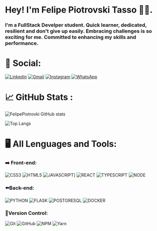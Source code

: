 # Hey! I'm Felipe Piotrovski Tasso 👋🏼.

### I'm a FullStack Develper student. Quick learner, dedicated, resilient and don't give up easily. Embracing challenges is so exciting for me. Committed to enhancing my skills and performance.

#

# 📲 Social:
[![Linkedin](https://img.shields.io/badge/LinkedIn-0077B5?style=for-the-badge&logo=linkedin&logoColor=white)](https://www.linkedin.com/in/felipe-piotrovski-tasso-9b0526278/)
[![Gmail](    https://img.shields.io/badge/Gmail-D14836?style=for-the-badge&logo=gmail&logoColor=white)](mailto:felipepiotrovski@gmail.com)
[![Instagram](https://img.shields.io/badge/Instagram-E4405F?style=for-the-badge&logo=instagram&logoColor=white)](https://www.instagram.com/felipeptasso/)
[![WhatsApp](https://img.shields.io/badge/WhatsApp-25D366?style=for-the-badge&logo=whatsapp&logoColor=white)](https://wa.me/5548999308572)
 
# 📈 GitHub Stats :

![FelipePiotrovki GitHub stats](https://github-readme-stats.vercel.app/api?username=FelipePiotrovski&show_icons=true&theme=transparent)

![Top Langs](https://github-readme-stats.vercel.app/api/top-langs/?username=FelipePiotrovski&hide_progress=false&layout=compact&theme=transparent)

# 🖥️ All Lenguages and Tools:

### ➡️ Front-end:
![CSS3](https://img.shields.io/badge/CSS3-1572B6?style=for-the-badge&logo=css3&logoColor=white)
![HTML5](https://img.shields.io/badge/HTML5-E34F26?style=for-the-badge&logo=html5&logoColor=white)
![JAVASCRIPT](https://img.shields.io/badge/JavaScript-323330?style=for-the-badge&logo=javascript&logoColor=F7DF1E)]
![REACT](https://img.shields.io/badge/React-20232A?style=for-the-badge&logo=react&logoColor=61DAFB)
![TYPESCRIPT](https://img.shields.io/badge/TypeScript-007ACC?style=for-the-badge&logo=typescript&logoColor=white)
![NODE](https://img.shields.io/badge/Node.js-43853D?style=for-the-badge&logo=node.js&logoColor=white)

### ⬅️Back-end:
![PYTHON](https://img.shields.io/badge/Python-14354C?style=for-the-badge&logo=python&logoColor=white)
![FLASK](https://img.shields.io/badge/Flask-000000?style=for-the-badge&logo=flask&logoColor=white)
![POSTGRESQL](https://img.shields.io/badge/PostgreSQL-316192?style=for-the-badge&logo=postgresql&logoColor=white)
![DOCKER](https://img.shields.io/badge/docker-%230db7ed.svg?style=for-the-badge&logo=docker&logoColor=white)

### 🔹Version Control:
![Git](https://img.shields.io/badge/git-%23F05033.svg?style=for-the-badge&logo=git&logoColor=white)
![GitHub](https://img.shields.io/badge/github-%23121011.svg?style=for-the-badge&logo=github&logoColor=white)
![NPM](https://img.shields.io/badge/NPM-%23CB3837.svg?style=for-the-badge&logo=npm&logoColor=white)
![Yarn](https://img.shields.io/badge/yarn-%232C8EBB.svg?style=for-the-badge&logo=yarn&logoColor=white)












